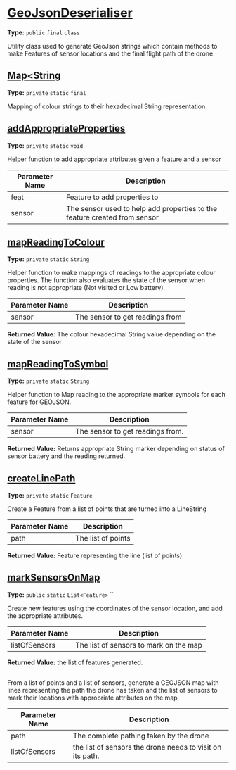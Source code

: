 # [GeoJsonDeserialiser](../src/main/java/uk/ac/ed/inf/aqmaps/GeoJsonDeserialiser.java#L16)

**Type:** `public` `final` `class`

Utility class used to generate GeoJson strings which contain methods to make Features of sensor locations and the final flight path of the drone. 












## [Map<String](../src/main/java/uk/ac/ed/inf/aqmaps/GeoJsonDeserialiser.java#L21)

**Type:** `private` `static` `final`

Mapping of colour strings to their hexadecimal String representation. 












## [addAppropriateProperties](../src/main/java/uk/ac/ed/inf/aqmaps/GeoJsonDeserialiser.java#L38)

**Type:** `private` `static` `void`

Helper function to add appropriate attributes given a feature and a sensor 




|Parameter Name|Description|
|-----|-----|
|feat|Feature to add properties to|
|sensor|The sensor used to help add properties to the feature created from sensor  |








## [mapReadingToColour](../src/main/java/uk/ac/ed/inf/aqmaps/GeoJsonDeserialiser.java#L53)

**Type:** `private` `static` `String`

Helper function to make mappings of readings to the appropriate colour properties. The function also evaluates the state of the sensor when reading is not appropriate (Not visited or Low battery). 




|Parameter Name|Description|
|-----|-----|
|sensor|The sensor to get readings from |


**Returned Value:** The colour hexadecimal String value depending on the state of the sensor  








## [mapReadingToSymbol](../src/main/java/uk/ac/ed/inf/aqmaps/GeoJsonDeserialiser.java#L92)

**Type:** `private` `static` `String`

Helper function to Map reading to the appropriate marker symbols for each feature for GEOJSON. 




|Parameter Name|Description|
|-----|-----|
|sensor|The sensor to get readings from.|


**Returned Value:** Returns appropriate String marker depending on status of sensor battery and the reading returned.  








## [createLinePath](../src/main/java/uk/ac/ed/inf/aqmaps/GeoJsonDeserialiser.java#L116)

**Type:** `private` `static` `Feature`

Create a Feature from a list of points that are turned into a LineString 




|Parameter Name|Description|
|-----|-----|
|path|The list of points|


**Returned Value:** Feature representing the line (list of points)  








## [markSensorsOnMap](../src/main/java/uk/ac/ed/inf/aqmaps/GeoJsonDeserialiser.java#L128)

**Type:** `public` `static` `List<Feature>` ``

Create new features using the coordinates of the sensor location, and add the appropriate attributes. 




|Parameter Name|Description|
|-----|-----|
|listOfSensors|The list of sensors to mark on the map|


**Returned Value:** the list of features generated.  








## [](../src/main/java/uk/ac/ed/inf/aqmaps/GeoJsonDeserialiser.java#L147)

From a list of points and a list of sensors, generate a GEOJSON map 
with lines representing the path the drone has taken and the list of sensors to mark their locations with appropriate attributes on the map 




|Parameter Name|Description|
|-----|-----|
|path|The complete pathing taken by the drone |
|listOfSensors|the list of sensors the drone needs to visit on its path.  |








